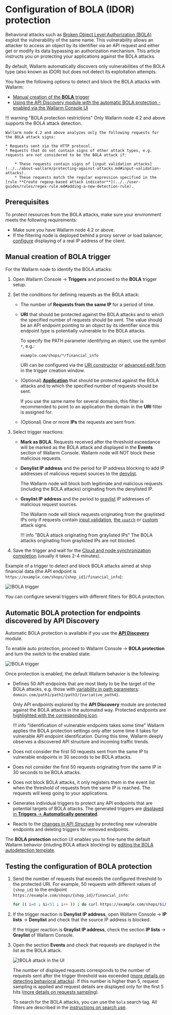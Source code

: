 # Configuration of BOLA (IDOR) protection

Behavioral attacks such as [Broken Object Level Authorization (BOLA)](../../attacks-vulns-list.md#broken-object-level-authorization-bola) exploit the vulnerability of the same name. This vulnerability allows an attacker to access an object by its identifier via an API request and either get or modify its data bypassing an authorization mechanism. This article instructs you on protecting your applications against the BOLA attacks.

By default, Wallarm automatically discovers only vulnerabilities of the BOLA type (also known as IDOR) but does not detect its exploitation attempts.

You have the following options to detect and block the BOLA attacks with Wallarm:

* [Manual creation of the **BOLA** trigger](#manual-creation-of-bola-trigger)
* [Using the API Discovery module with the automatic BOLA protection - enabled via the Wallarm Console UI](#automatic-bola-protection-for-endpoints-discovered-by-api-discovery)

!!! warning "BOLA protection restrictions"
    Only Wallarm node 4.2 and above supports the BOLA attack detection.

    Wallarm node 4.2 and above analyzes only the following requests for the BOLA attack signs:

    * Requests sent via the HTTP protocol.
    * Requests that do not contain signs of other attack types, e.g. requests are not considered to be the BOLA attack if:

        * These requests contain signs of [input validation attacks](../../about-wallarm/protecting-against-attacks.md#input-validation-attacks).
        * These requests match the regular expression specified in the [rule **Create regexp-based attack indicator**](../../user-guides/rules/regex-rule.md#adding-a-new-detection-rule).

## Prerequisites

To protect resources from the BOLA attacks, make sure your environment meets the following requirements:

* Make sure you have Wallarm node 4.2 or above.
* If the filtering node is deployed behind a proxy server or load balancer, [configure](../using-proxy-or-balancer-en.md) displaying of a real IP address of the client.

## Manual creation of BOLA trigger

For the Wallarm node to identify the BOLA attacks:

1. Open Wallarm Console → **Triggers** and proceed to the **BOLA** trigger setup.
1. Set the conditions for defining requests as the BOLA attack:

    * The number of **Requests from the same IP** for a period of time.
    * **URI** that should be protected against the BOLA attacks and to which the specified number of requests should be sent. The value should be an API endpoint pointing to an object by its identifier since this endpoint type is potentially vulnerable to the BOLA attacks.

        To specify the PATH parameter identifying an object, use the symbol `*`, e.g.:

        ```bash
        example.com/shops/*/financial_info
        ```

        URI can be configured via the [URI constructor](../../user-guides/rules/add-rule.md#uri-constructor) or [advanced edit form](../../user-guides/rules/add-rule.md#advanced-edit-form) in the trigger creation window.

    * (Optional) [**Application**](../../user-guides/settings/applications.md) that should be protected against the BOLA attacks and to which the specified number of requests should be sent.

        If you use the same name for several domains, this filter is recommended to point to an application the domain in the **URI** filter is assigned for.

    * (Optional) One or more **IPs** the requests are sent from.
1. Select trigger reactions:

    * **Mark as BOLA**. Requests received after the threshold exceedance will be marked as the BOLA attack and displayed in the **Events** section of Wallarm Console. Wallarm node will NOT block these malicious requests.
    * **Denylist IP address** and the period for IP address blocking to add IP addresses of malicious request sources to the [denylist](../../user-guides/ip-lists/denylist.md).
    
        The Wallarm node will block both legitimate and malicious requests (including the BOLA attacks) originating from the denylisted IP.
    
    * **Graylist IP address** and the period to [graylist](../../user-guides/ip-lists/graylist.md) IP addresses of malicious request sources.
    
        The Wallarm node will block requests originating from the graylisted IPs only if requests contain [input validation](../../about-wallarm/protecting-against-attacks.md#input-validation-attacks), [the `vpatch`](../../user-guides/rules/vpatch-rule.md) or [custom](../../user-guides/rules/regex-rule.md) attack signs.
        
        !!! info "BOLA attack originating from graylisted IPs"
            The BOLA attacks originating from graylisted IPs are not blocked.
1. Save the trigger and wait for the [Cloud and node synchronization completion](../configure-cloud-node-synchronization-en.md) (usually it takes 2-4 minutes).

Example of a trigger to detect and block BOLA attacks aimed at shop financial data (the API endpoint is `https://example.com/shops/{shop_id}/financial_info`):

![!BOLA trigger](../../images/user-guides/triggers/trigger-example7.png)

You can configure several triggers with different filters for BOLA protection.

## Automatic BOLA protection for endpoints discovered by API Discovery

Automatic BOLA protection is available if you use the **[API Discovery](../../about-wallarm/api-discovery.md)** module.

To enable auto protection, proceed to Wallarm Console → **BOLA protection** and turn the switch to the enabled state:

![!BOLA trigger](../../images/user-guides/bola-protection/trigger-enabled-state.png)

Once protection is enabled, the default Wallarm behavior is the following:

* Defines 50 API endpoints that are most likely to be the target of the BOLA attacks, e.g. those with [variability in path parameters](../../about-wallarm/api-discovery.md#variability-in-endpoints): `domain.com/path1/path2/path3/{variative_path4}`.

    Only API endpoints explored by the **API Discovery** module are protected against the BOLA attacks in the automated way. Protected endpoints are [highlighted with the corresponding icon](../../about-wallarm/api-discovery.md#automatic-bola-protection).
    
    !!! info "Identification of vulnerable endpoints takes some time"
        Wallarm applies the BOLA protection settings only after some time it takes for vulnerable API endpoint identification. During this time, Wallarm deeply observes a discovered API structure and incoming traffic trends.
* Does not consider the first 50 requests sent from the same IP to vulnerable endpoints in 30 seconds to be BOLA attacks.
* Does not consider the first 50 requests originating from the same IP in 30 seconds to be BOLA attacks.
* Does not block BOLA attacks, it only registers them in the event list when the threshold of requests from the same IP is reached. The requests will keep going to your applications.
* Generates individual triggers to protect any API endpoints that are potential targets of BOLA attacks. The generated triggers are [displayed in **Triggers** → **Automatically generated**](../../user-guides/triggers/triggers.md#automatically-generated-triggers).
* Reacts to the [changes in API Structure](../../user-guides/api-discovery.md#tracking-changes-in-api-structure) by protecting new vulnerable endpoints and deleting triggers for removed endpoints.

The **BOLA protection** section UI enables you to fine-tune the default Wallarm behavior (inluding BOLA attack blocking) by [editing the BOLA autodetection template](../../user-guides/bola-protection.md).

## Testing the configuration of BOLA protection

1. Send the number of requests that exceeds the configured threshold to the protected URI. For example, 50 requests with different values of `{shop_id}` to the endpoint `https://example.com/shops/{shop_id}/financial_info`:

    ```bash
    for (( i=0 ; $i<51 ; i++ )) ; do curl https://example.com/shops/$i/financial_info ; done
    ```
1. If the trigger reaction is **Denylist IP address**, open Wallarm Console → **IP lists** → **Denylist** and check that the source IP address is blocked.

    If the trigger reaction is **Graylist IP address**, check the section **IP lists** → **Graylist** of Wallarm Console.
1. Open the section **Events** and check that requests are displayed in the list as the BOLA attack.

    ![!BOLA attack in the UI](../../images/user-guides/events/bola-attack.png)

    The number of displayed requests corresponds to the number of requests sent after the trigger threshold was exceeded ([more details on detecting behavioral attacks](../../about-wallarm/protecting-against-attacks.md#behavioral-attacks)). If this number is higher than 5, request sampling is applied and request details are displayed only for the first 5 hits ([more details on requests sampling](../../user-guides/events/analyze-attack.md#sampling-of-hits)).

    To search for the BOLA attacks, you can use the `bola` search tag. All filters are described in the [instructions on search use](../../user-guides/search-and-filters/use-search.md).
